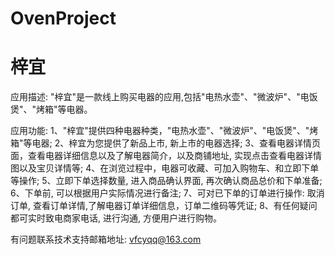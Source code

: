 # OvenProject
# 梓宜

应用描述: "梓宜"是一款线上购买电器的应用,包括"电热水壶"、"微波炉"、"电饭煲"、"烤箱"等电器。

应用功能: 
      1、"梓宜"提供四种电器种类，"电热水壶"、"微波炉"、"电饭煲"、"烤箱"等电器; 
      2、梓宜为您提供了新品上市, 新上市的电器选择; 
      3、查看电器详情页面，查看电器详细信息以及了解电器简介，以及商铺地址, 实现点击查看电器详情图以及宝贝详情等; 
      4、在浏览过程中，电器可收藏、可加入购物车、和立即下单等操作; 
      5、立即下单选择数量, 进入商品确认界面, 再次确认商品总价和下单准备; 
      6、下单前, 可以根据用户实际情况进行备注; 
      7、可对已下单的订单进行操作: 取消订单, 查看订单详情,了解电器订单详细信息，订单二维码等凭证; 
      8、有任何疑问都可实时致电商家电话, 进行沟通, 方便用户进行购物。

有问题联系技术支持邮箱地址: vfcyqq@163.com
